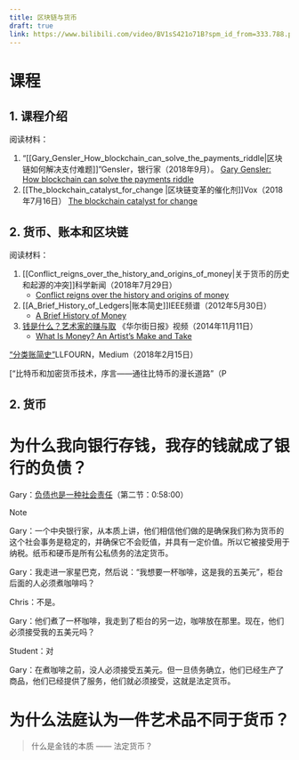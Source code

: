 ```yaml
---
title: 区块链与货币
draft: true
link: https://www.bilibili.com/video/BV1sS421o71B?spm_id_from=333.788.player.switch&vd_source=8c6436f893599ab79e15253337a87ed5&p=2
---
```

# 课程
## 1. 课程介绍

阅读材料：
1. “[[Gary_Gensler_How_blockchain_can_solve_the_payments_riddle|区块链如何解决支付难题]]”Gensler，银行家（2018年9月）。
	[Gary Gensler: How blockchain can solve the payments riddle](https://www.thebanker.com/Gary-Gensler-How-blockchain-can-solve-the-payments-riddle-1535961633)
2. [[The_blockchain_catalyst_for_change  |区块链变革的催化剂]]Vox（2018年7月16日）
	[The blockchain catalyst for change](https://voxeu.org/article/blockchain-catalyst-change)

## 2. 货币、账本和区块链

阅读材料：
1. [[Conflict_reigns_over_the_history_and_origins_of_money|关于货币的历史和起源的冲突]]科学新闻（2018年7月29日）
	- [Conflict reigns over the history and origins of money](https://www.sciencenews.org/article/money-ancient-origins-debate-mystery?tgt=nr)
2. [[A_Brief_History_of_Ledgers|账本简史]]IEEE频谱（2012年5月30日）
	- [A Brief History of Money](https://spectrum.ieee.org/at-work/innovation/a-brief-history-of-money)
3. [钱是什么？艺术家的赚与取](https://www.bilibili.com/video/BV1kZUAYrEC4/?spm_id_from=333.1365.list.card_archive.click&vd_source=8c6436f893599ab79e15253337a87ed5) 《华尔街日报》视频（2014年11月11日）
	- [What Is Money? An Artist’s Make and Take](http://www.wsj.com/video/what-is-money-an-artists-make-and-take/DAC445B2-B01C-42ED-B928-91E5E7FC3BA3.html)

[“分类账简史”](https://medium.com/unraveling-the-ouroboros/a-brief-history-of-ledgers-b6ab84a7ff41)LLFOURN，Medium（2018年2月15日）

[“比特币和加密货币技术，序言——通往比特币的漫长道路”（P

## 2. 货币

# 为什么我向银行存钱，我存的钱就成了银行的负债？

Gary：[负债也是一种社会责任](https://www.bilibili.com/video/BV1sS421o71B?t=3616.9&p=2)（第二节：0:58:00）

> [!NOTE]
> Gary：一个中央银行家，从本质上讲，他们相信他们做的是确保我们称为货币的这个社会事务是稳定的，并确保它不会贬值，并具有一定价值。所以它被接受用于纳税。纸币和硬币是所有公私债务的法定货币。

Gary：我走进一家星巴克，然后说：“我想要一杯咖啡，这是我的五美元”，柜台后面的人必须煮咖啡吗？

Chris：不是。

Gary：他们煮了一杯咖啡，我走到了柜台的另一边，咖啡放在那里。现在，他们必须接受我的五美元吗？

Student：对

Gary：在煮咖啡之前，没人必须接受五美元。但一旦债务确立，他们已经生产了商品，他们已经提供了服务，他们就必须接受，这就是法定货币。

# 为什么法庭认为一件艺术品不同于货币？
> 什么是金钱的本质 —— 法定货币？

